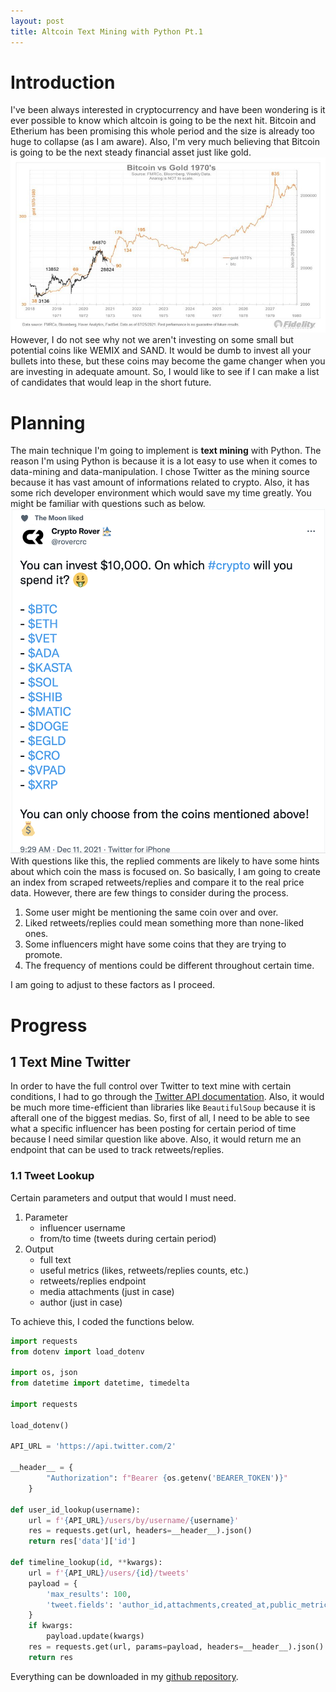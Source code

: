 ```yaml
---
layout: post
title: Altcoin Text Mining with Python Pt.1
---
```

# Introduction
I've been always interested in cryptocurrency and have been wondering is it ever possible to know which altcoin is going to be the next hit. Bitcoin and Etherium has been promising this whole period and the size is already too huge to collapse (as I am aware). Also, I'm very much believing that Bitcoin is going to be the next steady financial asset just like gold.
![bitcoin vs gold 1970s](../images/gold_vs_bitcoin.jpeg)
However, I do not see why not we aren't investing on some small but potential coins like WEMIX and SAND. It would be dumb to invest all your bullets into these, but these coins may become the game changer when you are investing in adequate amount. So, I would like to see if I can make a list of candidates that would leap in the short future.

# Planning
The main technique I'm going to implement is **text mining** with Python. The reason I'm using Python is because it is a lot easy to use when it comes to data-mining and data-manipulation. I chose Twitter as the mining source because it has vast amount of informations related to crypto. Also, it has some rich developer environment which would save my time greatly. You might be familiar with questions such as below. 
![influencer's tweet](../images/influencer_tweet.png)
With questions like this, the replied comments are likely to have some hints about which coin the mass is focused on. So basically, I am going to create an index from scraped retweets/replies and compare it to the real price data. However, there are few things to consider during the process.

1. Some user might be mentioning the same coin over and over.
2. Liked retweets/replies could mean something more than none-liked ones.
3. Some influencers might have some coins that they are trying to promote.
4. The frequency of mentions could be different throughout certain time.

I am going to adjust to these factors as I proceed.

# Progress
## 1 Text Mine Twitter
In order to have the full control over Twitter to text mine with certain conditions, I had to go through the [Twitter API documentation](https://developer.twitter.com/en). Also, it would be much more time-efficient than libraries like `BeautifulSoup` because it is afterall one of the biggest medias. So, first of all, I need to be able to see what a specific influencer has been posting for certain period of time because I need similar question like above. Also, it would return me an endpoint that can be used to track retweets/replies.
### 1.1 Tweet Lookup
Certain parameters and output that would I must need.
1. Parameter
   - influencer username
   - from/to time (tweets during certain period)
2. Output
   - full text
   - useful metrics (likes, retweets/replies counts, etc.)
   - retweets/replies endpoint
   - media attachments (just in case)
   - author (just in case)

To achieve this, I coded the functions below.
```python
import requests
from dotenv import load_dotenv

import os, json
from datetime import datetime, timedelta

import requests

load_dotenv()

API_URL = 'https://api.twitter.com/2'

__header__ = {
        "Authorization": f"Bearer {os.getenv('BEARER_TOKEN')}"
    }

def user_id_lookup(username):
    url = f'{API_URL}/users/by/username/{username}'
    res = requests.get(url, headers=__header__).json()
    return res['data']['id']

def timeline_lookup(id, **kwargs):
    url = f'{API_URL}/users/{id}/tweets'
    payload = {
        'max_results': 100,
        'tweet.fields': 'author_id,attachments,created_at,public_metrics,conversation_id'
    }
    if kwargs:
        payload.update(kwargs)
    res = requests.get(url, params=payload, headers=__header__).json()
    return res
```
Everything can be downloaded in my [github repository](https://github.com/bbq12340/altcoin).